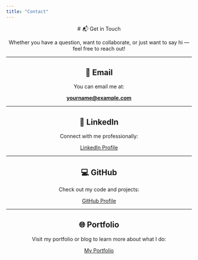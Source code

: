 ```yaml
---
title: "Contact"
---
```


<div align="center">
# 📬 Get in Touch

Whether you have a question, want to collaborate, or just want to say hi — feel free to reach out!

---

## 📧 Email

You can email me at:  
<div align="center">

**yourname@example.com**

---

## 💼 LinkedIn

Connect with me professionally:  
<div align="center">

[LinkedIn Profile](https://www.linkedin.com/in/yourprofile)

---

## 💻 GitHub

Check out my code and projects:  
<div align="center">

[GitHub Profile](https://github.com/naima-azim001)

---

## 🌐 Portfolio

Visit my portfolio or blog to learn more about what I do:  
<div align="center">

[My Portfolio](https://yourportfolio.com)

